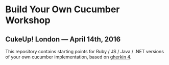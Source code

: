 # Build Your Own Cucumber Workshop
## CukeUp! London &mdash; April 14th, 2016

This repository contains starting points for Ruby / JS / Java / .NET versions of
your own cucumber implementation, based on [gherkin
4](https://github.com/cucumber/gherkin).
